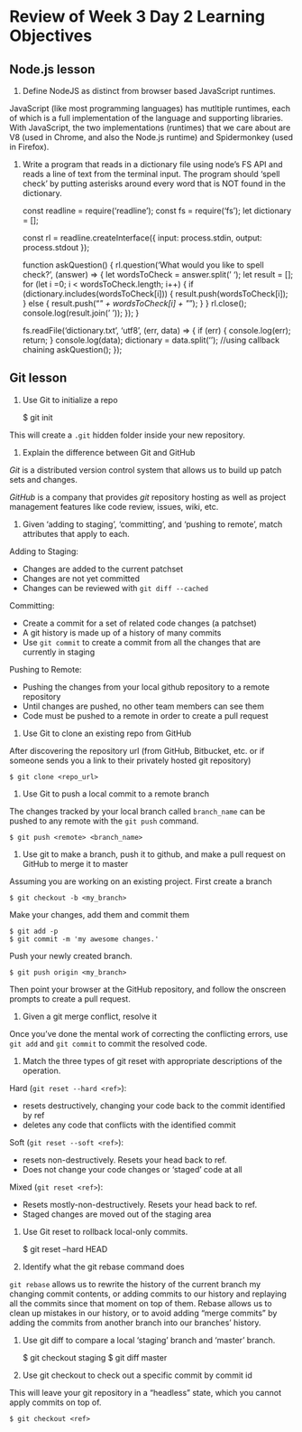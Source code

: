 Review of Week 3 Day 2 Learning Objectives
==========================================

Node.js lesson
--------------

1.  Define NodeJS as distinct from browser based JavaScript runtimes.

JavaScript (like most programming languages) has mutltiple runtimes, each of which is a full implementation of the language and supporting libraries. With JavaScript, the two implementations (runtimes) that we care about are V8 (used in Chrome, and also the Node.js runtime) and Spidermonkey (used in Firefox).

1.  Write a program that reads in a dictionary file using node’s FS API and reads a line of text from the terminal input. The program should ‘spell check’ by putting asterisks around every word that is NOT found in the dictionary.

    const readline = require(‘readline’); const fs = require(‘fs’); let dictionary = \[\];

    const rl = readline.createInterface({ input: process.stdin, output: process.stdout });

    function askQuestion() { rl.question(‘What would you like to spell check?’, (answer) =&gt; { let wordsToCheck = answer.split(’ ‘); let result = \[\]; for (let i =0; i &lt; wordsToCheck.length; i++) { if (dictionary.includes(wordsToCheck\[i\])) { result.push(wordsToCheck\[i\]); } else { result.push(“*" + wordsToCheck\[i\] + "*”); } } rl.close(); console.log(result.join(’ ’)); }); }

    fs.readFile(‘dictionary.txt’, ‘utf8’, (err, data) =&gt; { if (err) { console.log(err); return; } console.log(data); dictionary = data.split(‘’); //using callback chaining askQuestion(); });

Git lesson
----------

1.  Use Git to initialize a repo

    $ git init

This will create a `.git` hidden folder inside your new repository.

1.  Explain the difference between Git and GitHub

*Git* is a distributed version control system that allows us to build up patch sets and changes.

*GitHub* is a company that provides *git* repository hosting as well as project management features like code review, issues, wiki, etc.

1.  Given ‘adding to staging’, ‘committing’, and ‘pushing to remote’, match attributes that apply to each.

Adding to Staging:

-   Changes are added to the current patchset
-   Changes are not yet committed
-   Changes can be reviewed with `git diff --cached`

Committing:

-   Create a commit for a set of related code changes (a patchset)
-   A git history is made up of a history of many commits
-   Use `git commit` to create a commit from all the changes that are currently in staging

Pushing to Remote:

-   Pushing the changes from your local github repository to a remote repository
-   Until changes are pushed, no other team members can see them
-   Code must be pushed to a remote in order to create a pull request

1.  Use Git to clone an existing repo from GitHub

After discovering the repository url (from GitHub, Bitbucket, etc. or if someone sends you a link to their privately hosted git repository)

    $ git clone <repo_url>

1.  Use Git to push a local commit to a remote branch

The changes tracked by your local branch called `branch_name` can be pushed to any remote with the `git push` command.

    $ git push <remote> <branch_name>

1.  Use git to make a branch, push it to github, and make a pull request on GitHub to merge it to master

Assuming you are working on an existing project. First create a branch

    $ git checkout -b <my_branch>

Make your changes, add them and commit them

    $ git add -p
    $ git commit -m 'my awesome changes.'

Push your newly created branch.

    $ git push origin <my_branch>

Then point your browser at the GitHub repository, and follow the onscreen prompts to create a pull request.

1.  Given a git merge conflict, resolve it

Once you’ve done the mental work of correcting the conflicting errors, use `git add` and `git commit` to commit the resolved code.

1.  Match the three types of git reset with appropriate descriptions of the operation.

Hard (`git reset --hard <ref>`):

-   resets destructively, changing your code back to the commit identified by ref
-   deletes any code that conflicts with the identified commit

Soft (`git reset --soft <ref>`):

-   resets non-destructively. Resets your head back to ref.
-   Does not change your code changes or ‘staged’ code at all

Mixed (`git reset <ref>`):

-   Resets mostly-non-destructively. Resets your head back to ref.
-   Staged changes are moved out of the staging area

1.  Use Git reset to rollback local-only commits.

    $ git reset –hard HEAD

2.  Identify what the git rebase command does

`git rebase` allows us to rewrite the history of the current branch my changing commit contents, or adding commits to our history and replaying all the commits since that moment on top of them. Rebase allows us to clean up mistakes in our history, or to avoid adding “merge commits” by adding the commits from another branch into our branches’ history.

1.  Use git diff to compare a local ‘staging’ branch and ‘master’ branch.

    $ git checkout staging $ git diff master

2.  Use git checkout to check out a specific commit by commit id

This will leave your git repository in a “headless” state, which you cannot apply commits on top of.

    $ git checkout <ref>
